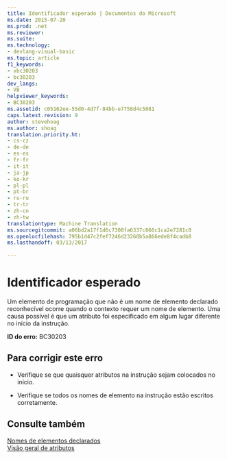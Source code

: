 ```yaml
---
title: Identificador esperado | Documentos do Microsoft
ms.date: 2015-07-20
ms.prod: .net
ms.reviewer: 
ms.suite: 
ms.technology:
- devlang-visual-basic
ms.topic: article
f1_keywords:
- vbc30203
- bc30203
dev_langs:
- VB
helpviewer_keywords:
- BC30203
ms.assetid: c05162ee-55d0-4d7f-84bb-e7758d4c5081
caps.latest.revision: 9
author: stevehoag
ms.author: shoag
translation.priority.ht:
- cs-cz
- de-de
- es-es
- fr-fr
- it-it
- ja-jp
- ko-kr
- pl-pl
- pt-br
- ru-ru
- tr-tr
- zh-cn
- zh-tw
translationtype: Machine Translation
ms.sourcegitcommit: a06bd2a17f1d6c7308fa6337c866c1ca2e7281c0
ms.openlocfilehash: 795b1d47c2fef7246d23260b5a866ede8f4cadb8
ms.lasthandoff: 03/13/2017

---
```

# <a name="identifier-expected"></a>Identificador esperado
Um elemento de programação que não é um nome de elemento declarado reconhecível ocorre quando o contexto requer um nome de elemento. Uma causa possível é que um atributo foi especificado em algum lugar diferente no início da instrução.  
  
 **ID do erro:** BC30203  
  
## <a name="to-correct-this-error"></a>Para corrigir este erro  
  
-   Verifique se que quaisquer atributos na instrução sejam colocados no início.  
  
-   Verifique se todos os nomes de elemento na instrução estão escritos corretamente.  
  
## <a name="see-also"></a>Consulte também  
 [Nomes de elementos declarados](../../../visual-basic/programming-guide/language-features/declared-elements/declared-element-names.md)   
 [Visão geral de atributos](../../../visual-basic/programming-guide/concepts/attributes/index.md)
 
